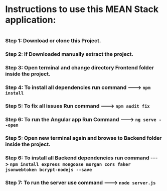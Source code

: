 # Instructions to use this MEAN Stack application:
#

### Step 1: Download or clone this Project.
### Step 2: If Downloaded manually extract the project.
### Step 3: Open terminal and change directory Frontend folder inside the project.
### Step 4: To install all dependencies run command ---> `npm install`
### Step 5: To fix all issues Run command ---> `npm audit fix`
### Step 6: To run the Angular app Run Command ---> `ng serve --open`
### Step 5: Open new terminal again and browse to Backend folder inside the project.
### Step 6: To install all Backend dependencies run command ---> `npm install express mongoose morgan cors faker jsonwebtoken bcrypt-nodejs --save`
### Step 7: To run the server use command ---> `node server.js`
